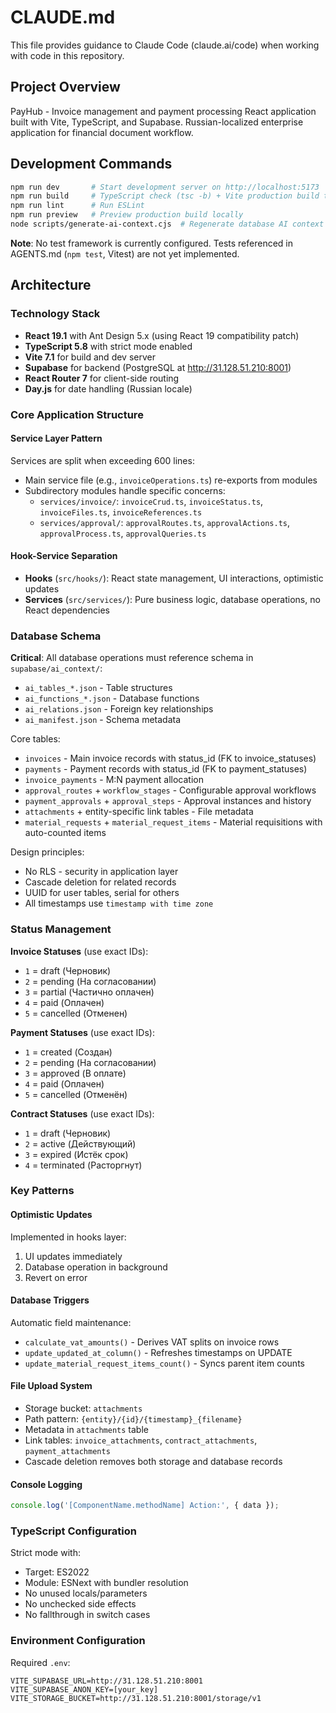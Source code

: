 # CLAUDE.md

This file provides guidance to Claude Code (claude.ai/code) when working with code in this repository.

## Project Overview

PayHub - Invoice management and payment processing React application built with Vite, TypeScript, and Supabase. Russian-localized enterprise application for financial document workflow.

## Development Commands

```bash
npm run dev       # Start development server on http://localhost:5173
npm run build     # TypeScript check (tsc -b) + Vite production build to dist/
npm run lint      # Run ESLint
npm run preview   # Preview production build locally
node scripts/generate-ai-context.cjs  # Regenerate database AI context from supabase/exports/
```

**Note**: No test framework is currently configured. Tests referenced in AGENTS.md (`npm test`, Vitest) are not yet implemented.

## Architecture

### Technology Stack
- **React 19.1** with Ant Design 5.x (using React 19 compatibility patch)
- **TypeScript 5.8** with strict mode enabled
- **Vite 7.1** for build and dev server
- **Supabase** for backend (PostgreSQL at http://31.128.51.210:8001)
- **React Router 7** for client-side routing
- **Day.js** for date handling (Russian locale)

### Core Application Structure

#### Service Layer Pattern
Services are split when exceeding 600 lines:
- Main service file (e.g., `invoiceOperations.ts`) re-exports from modules
- Subdirectory modules handle specific concerns:
  - `services/invoice/`: `invoiceCrud.ts`, `invoiceStatus.ts`, `invoiceFiles.ts`, `invoiceReferences.ts`
  - `services/approval/`: `approvalRoutes.ts`, `approvalActions.ts`, `approvalProcess.ts`, `approvalQueries.ts`

#### Hook-Service Separation
- **Hooks** (`src/hooks/`): React state management, UI interactions, optimistic updates
- **Services** (`src/services/`): Pure business logic, database operations, no React dependencies

### Database Schema

**Critical**: All database operations must reference schema in `supabase/ai_context/`:
- `ai_tables_*.json` - Table structures
- `ai_functions_*.json` - Database functions
- `ai_relations.json` - Foreign key relationships
- `ai_manifest.json` - Schema metadata

Core tables:
- `invoices` - Main invoice records with status_id (FK to invoice_statuses)
- `payments` - Payment records with status_id (FK to payment_statuses)
- `invoice_payments` - M:N payment allocation
- `approval_routes` + `workflow_stages` - Configurable approval workflows
- `payment_approvals` + `approval_steps` - Approval instances and history
- `attachments` + entity-specific link tables - File metadata
- `material_requests` + `material_request_items` - Material requisitions with auto-counted items

Design principles:
- No RLS - security in application layer
- Cascade deletion for related records
- UUID for user tables, serial for others
- All timestamps use `timestamp with time zone`

### Status Management

**Invoice Statuses** (use exact IDs):
- `1` = draft (Черновик)
- `2` = pending (На согласовании)
- `3` = partial (Частично оплачен)
- `4` = paid (Оплачен)
- `5` = cancelled (Отменен)

**Payment Statuses** (use exact IDs):
- `1` = created (Создан)
- `2` = pending (На согласовании)
- `3` = approved (В оплате)
- `4` = paid (Оплачен)
- `5` = cancelled (Отменён)

**Contract Statuses** (use exact IDs):
- `1` = draft (Черновик)
- `2` = active (Действующий)
- `3` = expired (Истёк срок)
- `4` = terminated (Расторгнут)

### Key Patterns

#### Optimistic Updates
Implemented in hooks layer:
1. UI updates immediately
2. Database operation in background
3. Revert on error

#### Database Triggers
Automatic field maintenance:
- `calculate_vat_amounts()` - Derives VAT splits on invoice rows
- `update_updated_at_column()` - Refreshes timestamps on UPDATE
- `update_material_request_items_count()` - Syncs parent item counts

#### File Upload System
- Storage bucket: `attachments`
- Path pattern: `{entity}/{id}/{timestamp}_{filename}`
- Metadata in `attachments` table
- Link tables: `invoice_attachments`, `contract_attachments`, `payment_attachments`
- Cascade deletion removes both storage and database records

#### Console Logging
```javascript
console.log('[ComponentName.methodName] Action:', { data });
```

### TypeScript Configuration

Strict mode with:
- Target: ES2022
- Module: ESNext with bundler resolution
- No unused locals/parameters
- No unchecked side effects
- No fallthrough in switch cases

### Environment Configuration

Required `.env`:
```
VITE_SUPABASE_URL=http://31.128.51.210:8001
VITE_SUPABASE_ANON_KEY=[your_key]
VITE_STORAGE_BUCKET=http://31.128.51.210:8001/storage/v1
```